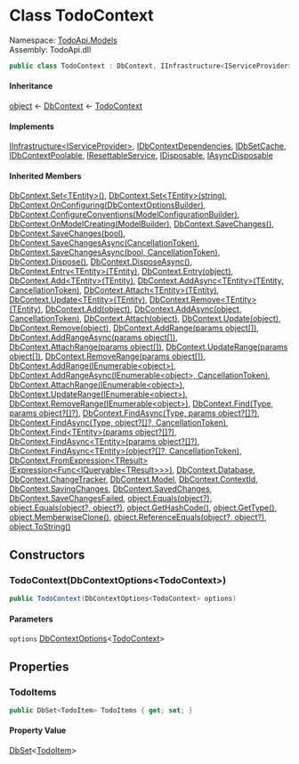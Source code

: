 # <a id="TodoApi_Models_TodoContext"></a> Class TodoContext

Namespace: [TodoApi.Models](TodoApi.Models.md)  
Assembly: TodoApi.dll  

```csharp
public class TodoContext : DbContext, IInfrastructure<IServiceProvider>, IDbContextDependencies, IDbSetCache, IDbContextPoolable, IResettableService, IDisposable, IAsyncDisposable
```

#### Inheritance

[object](https://learn.microsoft.com/dotnet/api/system.object) ← 
[DbContext](https://learn.microsoft.com/dotnet/api/microsoft.entityframeworkcore.dbcontext) ← 
[TodoContext](TodoApi.Models.TodoContext.md)

#### Implements

[IInfrastructure<IServiceProvider\>](https://learn.microsoft.com/dotnet/api/microsoft.entityframeworkcore.infrastructure.iinfrastructure\-1), 
[IDbContextDependencies](https://learn.microsoft.com/dotnet/api/microsoft.entityframeworkcore.internal.idbcontextdependencies), 
[IDbSetCache](https://learn.microsoft.com/dotnet/api/microsoft.entityframeworkcore.internal.idbsetcache), 
[IDbContextPoolable](https://learn.microsoft.com/dotnet/api/microsoft.entityframeworkcore.internal.idbcontextpoolable), 
[IResettableService](https://learn.microsoft.com/dotnet/api/microsoft.entityframeworkcore.infrastructure.iresettableservice), 
[IDisposable](https://learn.microsoft.com/dotnet/api/system.idisposable), 
[IAsyncDisposable](https://learn.microsoft.com/dotnet/api/system.iasyncdisposable)

#### Inherited Members

[DbContext.Set<TEntity\>\(\)](https://learn.microsoft.com/dotnet/api/microsoft.entityframeworkcore.dbcontext.set\#microsoft\-entityframeworkcore\-dbcontext\-set\-1), 
[DbContext.Set<TEntity\>\(string\)](https://learn.microsoft.com/dotnet/api/microsoft.entityframeworkcore.dbcontext.set\#microsoft\-entityframeworkcore\-dbcontext\-set\-1\(system\-string\)), 
[DbContext.OnConfiguring\(DbContextOptionsBuilder\)](https://learn.microsoft.com/dotnet/api/microsoft.entityframeworkcore.dbcontext.onconfiguring), 
[DbContext.ConfigureConventions\(ModelConfigurationBuilder\)](https://learn.microsoft.com/dotnet/api/microsoft.entityframeworkcore.dbcontext.configureconventions), 
[DbContext.OnModelCreating\(ModelBuilder\)](https://learn.microsoft.com/dotnet/api/microsoft.entityframeworkcore.dbcontext.onmodelcreating), 
[DbContext.SaveChanges\(\)](https://learn.microsoft.com/dotnet/api/microsoft.entityframeworkcore.dbcontext.savechanges\#microsoft\-entityframeworkcore\-dbcontext\-savechanges), 
[DbContext.SaveChanges\(bool\)](https://learn.microsoft.com/dotnet/api/microsoft.entityframeworkcore.dbcontext.savechanges\#microsoft\-entityframeworkcore\-dbcontext\-savechanges\(system\-boolean\)), 
[DbContext.SaveChangesAsync\(CancellationToken\)](https://learn.microsoft.com/dotnet/api/microsoft.entityframeworkcore.dbcontext.savechangesasync\#microsoft\-entityframeworkcore\-dbcontext\-savechangesasync\(system\-threading\-cancellationtoken\)), 
[DbContext.SaveChangesAsync\(bool, CancellationToken\)](https://learn.microsoft.com/dotnet/api/microsoft.entityframeworkcore.dbcontext.savechangesasync\#microsoft\-entityframeworkcore\-dbcontext\-savechangesasync\(system\-boolean\-system\-threading\-cancellationtoken\)), 
[DbContext.Dispose\(\)](https://learn.microsoft.com/dotnet/api/microsoft.entityframeworkcore.dbcontext.dispose), 
[DbContext.DisposeAsync\(\)](https://learn.microsoft.com/dotnet/api/microsoft.entityframeworkcore.dbcontext.disposeasync), 
[DbContext.Entry<TEntity\>\(TEntity\)](https://learn.microsoft.com/dotnet/api/microsoft.entityframeworkcore.dbcontext.entry\#microsoft\-entityframeworkcore\-dbcontext\-entry\-1\(\-0\)), 
[DbContext.Entry\(object\)](https://learn.microsoft.com/dotnet/api/microsoft.entityframeworkcore.dbcontext.entry\#microsoft\-entityframeworkcore\-dbcontext\-entry\(system\-object\)), 
[DbContext.Add<TEntity\>\(TEntity\)](https://learn.microsoft.com/dotnet/api/microsoft.entityframeworkcore.dbcontext.add\#microsoft\-entityframeworkcore\-dbcontext\-add\-1\(\-0\)), 
[DbContext.AddAsync<TEntity\>\(TEntity, CancellationToken\)](https://learn.microsoft.com/dotnet/api/microsoft.entityframeworkcore.dbcontext.addasync\#microsoft\-entityframeworkcore\-dbcontext\-addasync\-1\(\-0\-system\-threading\-cancellationtoken\)), 
[DbContext.Attach<TEntity\>\(TEntity\)](https://learn.microsoft.com/dotnet/api/microsoft.entityframeworkcore.dbcontext.attach\#microsoft\-entityframeworkcore\-dbcontext\-attach\-1\(\-0\)), 
[DbContext.Update<TEntity\>\(TEntity\)](https://learn.microsoft.com/dotnet/api/microsoft.entityframeworkcore.dbcontext.update\#microsoft\-entityframeworkcore\-dbcontext\-update\-1\(\-0\)), 
[DbContext.Remove<TEntity\>\(TEntity\)](https://learn.microsoft.com/dotnet/api/microsoft.entityframeworkcore.dbcontext.remove\#microsoft\-entityframeworkcore\-dbcontext\-remove\-1\(\-0\)), 
[DbContext.Add\(object\)](https://learn.microsoft.com/dotnet/api/microsoft.entityframeworkcore.dbcontext.add\#microsoft\-entityframeworkcore\-dbcontext\-add\(system\-object\)), 
[DbContext.AddAsync\(object, CancellationToken\)](https://learn.microsoft.com/dotnet/api/microsoft.entityframeworkcore.dbcontext.addasync\#microsoft\-entityframeworkcore\-dbcontext\-addasync\(system\-object\-system\-threading\-cancellationtoken\)), 
[DbContext.Attach\(object\)](https://learn.microsoft.com/dotnet/api/microsoft.entityframeworkcore.dbcontext.attach\#microsoft\-entityframeworkcore\-dbcontext\-attach\(system\-object\)), 
[DbContext.Update\(object\)](https://learn.microsoft.com/dotnet/api/microsoft.entityframeworkcore.dbcontext.update\#microsoft\-entityframeworkcore\-dbcontext\-update\(system\-object\)), 
[DbContext.Remove\(object\)](https://learn.microsoft.com/dotnet/api/microsoft.entityframeworkcore.dbcontext.remove\#microsoft\-entityframeworkcore\-dbcontext\-remove\(system\-object\)), 
[DbContext.AddRange\(params object\[\]\)](https://learn.microsoft.com/dotnet/api/microsoft.entityframeworkcore.dbcontext.addrange\#microsoft\-entityframeworkcore\-dbcontext\-addrange\(system\-object\(\)\)), 
[DbContext.AddRangeAsync\(params object\[\]\)](https://learn.microsoft.com/dotnet/api/microsoft.entityframeworkcore.dbcontext.addrangeasync\#microsoft\-entityframeworkcore\-dbcontext\-addrangeasync\(system\-object\(\)\)), 
[DbContext.AttachRange\(params object\[\]\)](https://learn.microsoft.com/dotnet/api/microsoft.entityframeworkcore.dbcontext.attachrange\#microsoft\-entityframeworkcore\-dbcontext\-attachrange\(system\-object\(\)\)), 
[DbContext.UpdateRange\(params object\[\]\)](https://learn.microsoft.com/dotnet/api/microsoft.entityframeworkcore.dbcontext.updaterange\#microsoft\-entityframeworkcore\-dbcontext\-updaterange\(system\-object\(\)\)), 
[DbContext.RemoveRange\(params object\[\]\)](https://learn.microsoft.com/dotnet/api/microsoft.entityframeworkcore.dbcontext.removerange\#microsoft\-entityframeworkcore\-dbcontext\-removerange\(system\-object\(\)\)), 
[DbContext.AddRange\(IEnumerable<object\>\)](https://learn.microsoft.com/dotnet/api/microsoft.entityframeworkcore.dbcontext.addrange\#microsoft\-entityframeworkcore\-dbcontext\-addrange\(system\-collections\-generic\-ienumerable\(\(system\-object\)\)\)), 
[DbContext.AddRangeAsync\(IEnumerable<object\>, CancellationToken\)](https://learn.microsoft.com/dotnet/api/microsoft.entityframeworkcore.dbcontext.addrangeasync\#microsoft\-entityframeworkcore\-dbcontext\-addrangeasync\(system\-collections\-generic\-ienumerable\(\(system\-object\)\)\-system\-threading\-cancellationtoken\)), 
[DbContext.AttachRange\(IEnumerable<object\>\)](https://learn.microsoft.com/dotnet/api/microsoft.entityframeworkcore.dbcontext.attachrange\#microsoft\-entityframeworkcore\-dbcontext\-attachrange\(system\-collections\-generic\-ienumerable\(\(system\-object\)\)\)), 
[DbContext.UpdateRange\(IEnumerable<object\>\)](https://learn.microsoft.com/dotnet/api/microsoft.entityframeworkcore.dbcontext.updaterange\#microsoft\-entityframeworkcore\-dbcontext\-updaterange\(system\-collections\-generic\-ienumerable\(\(system\-object\)\)\)), 
[DbContext.RemoveRange\(IEnumerable<object\>\)](https://learn.microsoft.com/dotnet/api/microsoft.entityframeworkcore.dbcontext.removerange\#microsoft\-entityframeworkcore\-dbcontext\-removerange\(system\-collections\-generic\-ienumerable\(\(system\-object\)\)\)), 
[DbContext.Find\(Type, params object?\[\]?\)](https://learn.microsoft.com/dotnet/api/microsoft.entityframeworkcore.dbcontext.find\#microsoft\-entityframeworkcore\-dbcontext\-find\(system\-type\-system\-object\(\)\)), 
[DbContext.FindAsync\(Type, params object?\[\]?\)](https://learn.microsoft.com/dotnet/api/microsoft.entityframeworkcore.dbcontext.findasync\#microsoft\-entityframeworkcore\-dbcontext\-findasync\(system\-type\-system\-object\(\)\)), 
[DbContext.FindAsync\(Type, object?\[\]?, CancellationToken\)](https://learn.microsoft.com/dotnet/api/microsoft.entityframeworkcore.dbcontext.findasync\#microsoft\-entityframeworkcore\-dbcontext\-findasync\(system\-type\-system\-object\(\)\-system\-threading\-cancellationtoken\)), 
[DbContext.Find<TEntity\>\(params object?\[\]?\)](https://learn.microsoft.com/dotnet/api/microsoft.entityframeworkcore.dbcontext.find\#microsoft\-entityframeworkcore\-dbcontext\-find\-1\(system\-object\(\)\)), 
[DbContext.FindAsync<TEntity\>\(params object?\[\]?\)](https://learn.microsoft.com/dotnet/api/microsoft.entityframeworkcore.dbcontext.findasync\#microsoft\-entityframeworkcore\-dbcontext\-findasync\-1\(system\-object\(\)\)), 
[DbContext.FindAsync<TEntity\>\(object?\[\]?, CancellationToken\)](https://learn.microsoft.com/dotnet/api/microsoft.entityframeworkcore.dbcontext.findasync\#microsoft\-entityframeworkcore\-dbcontext\-findasync\-1\(system\-object\(\)\-system\-threading\-cancellationtoken\)), 
[DbContext.FromExpression<TResult\>\(Expression<Func<IQueryable<TResult\>\>\>\)](https://learn.microsoft.com/dotnet/api/microsoft.entityframeworkcore.dbcontext.fromexpression), 
[DbContext.Database](https://learn.microsoft.com/dotnet/api/microsoft.entityframeworkcore.dbcontext.database), 
[DbContext.ChangeTracker](https://learn.microsoft.com/dotnet/api/microsoft.entityframeworkcore.dbcontext.changetracker), 
[DbContext.Model](https://learn.microsoft.com/dotnet/api/microsoft.entityframeworkcore.dbcontext.model), 
[DbContext.ContextId](https://learn.microsoft.com/dotnet/api/microsoft.entityframeworkcore.dbcontext.contextid), 
[DbContext.SavingChanges](https://learn.microsoft.com/dotnet/api/microsoft.entityframeworkcore.dbcontext.savingchanges), 
[DbContext.SavedChanges](https://learn.microsoft.com/dotnet/api/microsoft.entityframeworkcore.dbcontext.savedchanges), 
[DbContext.SaveChangesFailed](https://learn.microsoft.com/dotnet/api/microsoft.entityframeworkcore.dbcontext.savechangesfailed), 
[object.Equals\(object?\)](https://learn.microsoft.com/dotnet/api/system.object.equals\#system\-object\-equals\(system\-object\)), 
[object.Equals\(object?, object?\)](https://learn.microsoft.com/dotnet/api/system.object.equals\#system\-object\-equals\(system\-object\-system\-object\)), 
[object.GetHashCode\(\)](https://learn.microsoft.com/dotnet/api/system.object.gethashcode), 
[object.GetType\(\)](https://learn.microsoft.com/dotnet/api/system.object.gettype), 
[object.MemberwiseClone\(\)](https://learn.microsoft.com/dotnet/api/system.object.memberwiseclone), 
[object.ReferenceEquals\(object?, object?\)](https://learn.microsoft.com/dotnet/api/system.object.referenceequals), 
[object.ToString\(\)](https://learn.microsoft.com/dotnet/api/system.object.tostring)

## Constructors

### <a id="TodoApi_Models_TodoContext__ctor_Microsoft_EntityFrameworkCore_DbContextOptions_TodoApi_Models_TodoContext__"></a> TodoContext\(DbContextOptions<TodoContext\>\)

```csharp
public TodoContext(DbContextOptions<TodoContext> options)
```

#### Parameters

`options` [DbContextOptions](https://learn.microsoft.com/dotnet/api/microsoft.entityframeworkcore.dbcontextoptions\-1)<[TodoContext](TodoApi.Models.TodoContext.md)\>

## Properties

### <a id="TodoApi_Models_TodoContext_TodoItems"></a> TodoItems

```csharp
public DbSet<TodoItem> TodoItems { get; set; }
```

#### Property Value

 [DbSet](https://learn.microsoft.com/dotnet/api/microsoft.entityframeworkcore.dbset\-1)<[TodoItem](TodoApi.Models.TodoItem.md)\>

